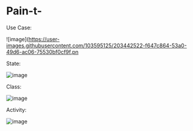 # Pain-t-

Use Case:

![image](https://user-images.githubusercontent.com/103595125/203442522-f647c864-53a0-49d6-ac06-75530bf0cf9f.pn

State:

![image](https://user-images.githubusercontent.com/103595125/203442561-d9e16ac2-3068-4b17-b8e5-744173dc89c2.png)

Class:
 
![image](https://user-images.githubusercontent.com/103595125/203442582-cd824bb2-f11d-46c4-9121-65ed3d004023.png)

Activity:

![image](https://user-images.githubusercontent.com/103595125/203442600-36fda6a7-60d8-4f44-a99d-dc079a4391d3.png)

